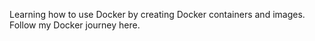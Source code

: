 Learning how to use Docker by creating Docker containers and images. 
Follow my Docker journey here. 
